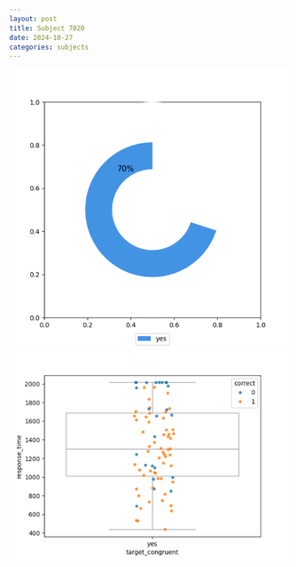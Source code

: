 ```yaml
---
layout: post
title: Subject 7020
date: 2024-10-27
categories: subjects
---
```


![](data/7020/run-16/7020_accuracy_target_congruence.png)
![](data/7020/run-16/7020_rt_congruence.png)
